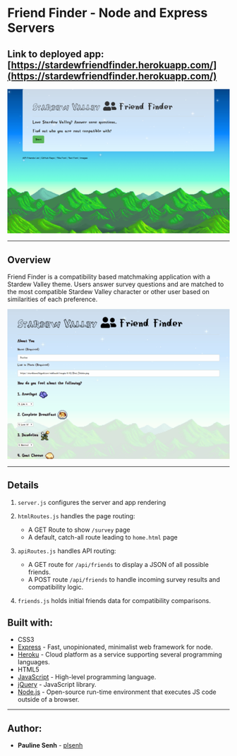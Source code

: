 # Friend Finder - Node and Express Servers

## Link to deployed app: [https://stardewfriendfinder.herokuapp.com/](https://stardewfriendfinder.herokuapp.com/)

![front page](app/public/assets/images/friend_finder.PNG)

---

## Overview

Friend Finder is a compatibility based matchmaking application with a Stardew Valley theme. Users answer survey questions and are matched to the most compatible Stardew Valley character or other user based on similarities of each preference.

![Demo](app/public/assets/images/demo.gif)

---

## Details

1. `server.js` configures the server and app rendering

2. `htmlRoutes.js` handles the page routing:

   - A GET Route to show `/survey` page
   - A default, catch-all route leading to `home.html` page

3. `apiRoutes.js` handles API routing:

   - A GET route for `/api/friends` to display a JSON of all possible friends.
   - A POST route `/api/friends` to handle incoming survey results and compatibility logic.

4. `friends.js` holds initial friends data for compatibility comparisons.

## Built with:

- CSS3
- [Express](https://www.npmjs.com/package/express) - Fast, unopinionated, minimalist web framework for node.
- [Heroku](https://heroku.com) - Cloud platform as a service supporting several programming languages.
- HTML5
- [JavaScript](https://developer.mozilla.org/en-US/docs/Web/JavaScript) - High-level programming language.
- [jQuery](https://jquery.com/) - JavaScript library.
- [Node.js](https://nodejs.org/en/) - Open-source run-time environment that executes JS code outside of a browser.

---

## Author:

- **Pauline Senh** - [plsenh](https://github.com/plsenh)
